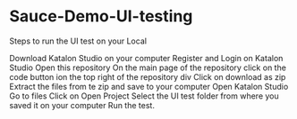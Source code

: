 # Sauce-Demo-UI-testing

Steps to run the UI test on your Local

Download Katalon Studio on your computer
Register and Login on Katalon Studio
Open this repository
On the main page of the repository click on the code button ion the top right of the repository div
Click on download as zip
Extract the files from te zip and save to your computer
Open Katalon Studio
Go to files
Click on Open Project
Select the UI test folder from where you saved it on your computer
Run the test.
